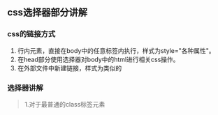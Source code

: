 
## css选择器部分讲解
### css的链接方式
1. 行内元素，直接在body中的任意标签内执行，样式为style="各种属性"。
2. 在head部分使用选择器对body中的html进行相关css操作。
3. 在外部文件中新建链接，样式为<link rel="stylesheet" type="text/css" href="css/style.css"/>类似的
### 选择器讲解
> 1.对于最普通的class标签元素

<!--stackedit_data:
eyJoaXN0b3J5IjpbLTE0OTkzMDg3MDddfQ==
-->